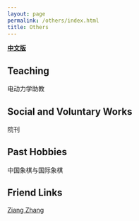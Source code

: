 ```yaml
---
layout: page
permalink: /others/index.html
title: Others
---
```


**[中文版](https://zian-chen.github.io/others_zh/)**

## Teaching

电动力学助教

## Social and Voluntary Works

院刊

## Past Hobbies

中国象棋与国际象棋

## Friend Links

[Ziang Zhang](https://zhang-ziang.github.io/)


<!--<div class="third">
<img src="/images/prelection1.JPG">
<img src="/images/speech1.JPG">
<img src="/images/speech3.JPG">
</div> -->
